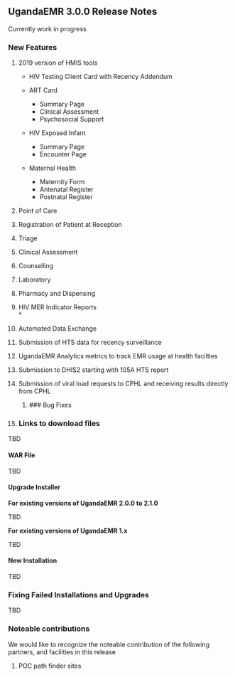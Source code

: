 ## UgandaEMR 3.0.0 Release Notes

Currently work in progress

### New Features

1. 2019 version of HMIS tools

   * HIV Testing Client Card with Recency Addendum 
   * ART Card  
     * Summary Page
     * Clinical Assessment
     * Psychosocial Support
   * HIV Exposed Infant

     * Summary Page
     * Encounter Page  

   * Maternal Health

     * Maternity Form
     * Antenatal Register
     * Postnatal Register

2. Point of Care

3. Registration of Patient at Reception

4. Triage
5. Clinical Assessment
6. Counselling
7. Laboratory

8. Pharmacy and Dispensing

1. HIV MER Indicator Reports  
   \*  
2. Automated Data Exchange

3. Submission of HTS data for recency surveillance

4. UgandaEMR Analytics metrics to track EMR usage at health facilties

5. Submission to DHIS2 starting with 105A HTS report 
6. Submission of viral load requests to CPHL and receiving results directly from CPHL  
   1. \#\#\# Bug Fixes

7. ### Links to download files

TBD

#### WAR File

TBD

#### Upgrade Installer

**For existing versions of UgandaEMR 2.0.0 to 2.1.0**

TBD

**For existing versions of UgandaEMR 1.x**

TBD

#### New Installation

TBD

### Fixing Failed Installations and Upgrades

TBD

### Noteable contributions

We would like to recognize the noteable contribution of the following partners, and facilities in this release

1. POC path finder sites



